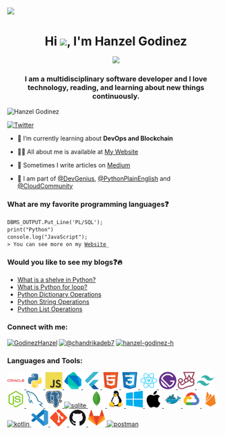 ## <img src="https://res.cloudinary.com/developerteam/image/upload/v1578798463/PortfolioWeb/favicon_wc1uzv.png" width="30px">

<h1 align="center">Hi <img src="https://raw.githubusercontent.com/iampavangandhi/iampavangandhi/master/gifs/Hi.gif" width="30px">, I'm Hanzel Godinez</h1>
<p align="center"><img src="https://res.cloudinary.com/developerteam/image/upload/v1624222299/PortfolioWeb/webqr.png" width="100px"></p>
<h3 align="center">I am a multidisciplinary software developer and I love technology, reading, and learning about new things continuously.</h3>

<p align="left"> <img src="https://res.cloudinary.com/developerteam/image/upload/v1578798371/PortfolioWeb/profile_readme.jpg" alt="Hanzel Godinez" width="220px" /> </p>

[![Twitter](https://img.shields.io/twitter/url/https/twitter.com/GodinezHanzel.svg?style=social&label=Follow%20%40GodinezHanzel)](https://twitter.com/GodinezHanzel)

- 🌱 I’m currently learning about **DevOps and Blockchain**

- 👨‍💻 All about me is available at [My Website](https://hanzelgodinez.dev/)

- 📝 Sometimes I write articles on [Medium](https://medium.com/@hgodinez89)

- 👥 I am part of [@DevGenius](https://blog.devgenius.io/), [@PythonPlainEnglish](https://python.plainenglish.io/) and [@CloudCommunity](https://github.com/cloudcommunity)

### What are my favorite programming languages:question:
<code>DBMS_OUTPUT.Put_Line('PL/SQL');</code>     
<code>print("Python")</code>  
<code>console.log("JavaScript");</code>  
<code>> You can see more on my [Website](https://hanzelgodinez.dev/)_</code>

### Would you like to see my blogs:question::fire:
<!-- BLOG-POST-LIST:START -->
- [What is a shelve in Python?](https://blog.devgenius.io/what-is-a-shelve-in-python-dbf8561d014f?source=rss-65eb3bcc3187------2)
- [What is Python for loop?](https://blog.devgenius.io/what-is-python-for-loop-72faa2c0d470?source=rss-65eb3bcc3187------2)
- [Python Dictionary Operations](https://blog.devgenius.io/python-dictionary-operations-68e19b08ea30?source=rss-65eb3bcc3187------2)
- [Python String Operations](https://blog.devgenius.io/python-string-operations-f8eeabf8eb71?source=rss-65eb3bcc3187------2)
- [Python List Operations](https://blog.devgenius.io/python-list-operations-56bf7f93e39c?source=rss-65eb3bcc3187------2)
<!-- BLOG-POST-LIST:END -->

<h3 align="left">Connect with me:</h3>
<p align="left">
<a href="https://twitter.com/GodinezHanzel" target="blank"><img align="center" src="https://cdn.jsdelivr.net/npm/simple-icons@3.0.1/icons/twitter.svg" alt="GodinezHanzel" height="30" width="40" /></a>
<a href="https://medium.com/@hgodinez89" target="blank"><img align="center" src="https://cdn.jsdelivr.net/npm/simple-icons@3.0.1/icons/medium.svg" alt="@chandrikadeb7" height="30" width="40" /></a>
<a href="https://www.linkedin.com/in/hanzel-godinez-h-795a1418b/" target="blank"><img align="center" src="https://cdn.jsdelivr.net/npm/simple-icons@3.0.1/icons/linkedin.svg" alt="hanzel-godinez-h" height="30" width="40" /></a>
</p>

<h3 align="left">Languages and Tools:</h3>
<p align="left"> 
  <a href="https://www.oracle.com/" target="_blank"> <img src="https://raw.githubusercontent.com/devicons/devicon/master/icons/oracle/oracle-original.svg" alt="pl/sql" width="40" height="40"/> </a> 
  <a href="https://www.python.org/" target="_blank"> <img src="https://raw.githubusercontent.com/devicons/devicon/master/icons/python/python-original.svg" alt="python" width="40" height="40"/> 
    <a href="https://www.javascript.com/" target="_blank"> <img src="https://raw.githubusercontent.com/devicons/devicon/master/icons/javascript/javascript-original.svg" alt="javascript" width="40" height="40"/> 
      <a href="https://dart.dev/" target="_blank"> <img src="https://github.com/devicons/devicon/blob/master/icons/dart/dart-original.svg" alt="dart" width="40" height="40"/>
        <a href="https://flutter.dev/" target="_blank"> <img src="https://github.com/devicons/devicon/blob/master/icons/flutter/flutter-original.svg" alt="flutter" width="40" height="40"/>
        <a href="https://html.com/" target="_blank"> <img src="https://github.com/devicons/devicon/blob/master/icons/html5/html5-original.svg" alt="html5" width="40" height="40"/>
    <a href="https://www.w3.org/Style/CSS/Overview.en.html" target="_blank"> <img src="https://github.com/devicons/devicon/blob/master/icons/css3/css3-original.svg" alt="css3" width="40" height="40"/>
     <a href="https://reactjs.org/" target="_blank"> <img src="https://github.com/devicons/devicon/blob/master/icons/react/react-original.svg" alt="reactjs" width="40" height="40"/>
    <a href="https://www.gatsbyjs.com/" target="_blank"> <img src="https://github.com/devicons/devicon/blob/master/icons/gatsby/gatsby-original.svg" alt="gatsbyjs" width="40" height="40"/>
   <a href="https://jestjs.io/" target="_blank"> <img src="https://github.com/devicons/devicon/blob/master/icons/jest/jest-plain.svg" alt="jest" width="40" height="40"/>
   <a href="https://tailwindcss.com/" target="_blank"> <img src="https://github.com/devicons/devicon/blob/master/icons/tailwindcss/tailwindcss-plain.svg" alt="tailwindcss" width="40" height="40"/>
   <a href="https://nodejs.org/en/" target="_blank"> <img src="https://github.com/devicons/devicon/blob/master/icons/nodejs/nodejs-original.svg" alt="nodejs" width="40" height="40"/>
   <a href="https://www.mysql.com/" target="_blank"> <img src="https://github.com/devicons/devicon/blob/master/icons/mysql/mysql-original.svg" alt="mysql" width="40" height="40"/>
   <a href="https://www.postgresql.org/" target="_blank"> <img src="https://github.com/devicons/devicon/blob/master/icons/postgresql/postgresql-original.svg" alt="postgresql" width="40" height="40"/>
   <a href="https://www.sqlite.org/" target="_blank"> <img src="https://www.vectorlogo.zone/logos/sqlite/sqlite-icon.svg" alt="sqlite" width="40" height="40"/> </a>
   <a href="https://www.mongodb.com/" target="_blank"> <img src="https://github.com/devicons/devicon/blob/master/icons/mongodb/mongodb-original.svg" alt="mongodb" width="40" height="40"/>
   <a href="https://www.linux.org/" target="_blank"> <img src="https://github.com/devicons/devicon/blob/master/icons/linux/linux-original.svg" alt="linux" width="40" height="40"/>
   <a href="https://www.microsoft.com/en-us/windows" target="_blank"> <img src="https://github.com/devicons/devicon/blob/master/icons/windows8/windows8-original.svg" alt="windows" width="40" height="40"/>
   <a href="https://www.apple.com/macos" target="_blank"> <img src="https://github.com/devicons/devicon/blob/master/icons/apple/apple-original.svg" alt="macOS" width="40" height="40"/>
   <a href="https://www.docker.com/" target="_blank"> <img src="https://github.com/devicons/devicon/blob/master/icons/docker/docker-original.svg" alt="docker" width="40" height="40"/>
   <a href="https://cloud.google.com/" target="_blank"> <img src="https://github.com/devicons/devicon/blob/master/icons/googlecloud/googlecloud-original.svg" alt="gcp" width="40" height="40"/>
   <a href="https://firebase.google.com/" target="_blank"> <img src="https://github.com/devicons/devicon/blob/master/icons/firebase/firebase-plain.svg" alt="firebase" width="40" height="40"/>
   <a href="https://kotlinlang.org" target="_blank"> <img src="https://www.vectorlogo.zone/logos/kotlinlang/kotlinlang-icon.svg" alt="kotlin" width="40" height="40"/> </a> <a href="https://kubernetes.io" target="_blank">
   <a href="https://code.visualstudio.com/" target="_blank"> <img src="https://github.com/devicons/devicon/blob/master/icons/vscode/vscode-original.svg" alt="vscode" width="40" height="40"/>
   <a href="https://git-scm.com/" target="_blank"> <img src="https://github.com/devicons/devicon/blob/master/icons/git/git-original.svg" alt="git" width="40" height="40"/>
   <a href="https://github.com/" target="_blank"> <img src="https://github.com/devicons/devicon/blob/master/icons/github/github-original.svg" alt="github" width="40" height="40"/>
   <a href="https://about.gitlab.com/" target="_blank"> <img src="https://github.com/devicons/devicon/blob/master/icons/gitlab/gitlab-original.svg" alt="gitlab" width="40" height="40"/>
   <a href="https://postman.com" target="_blank"> <img src="https://www.vectorlogo.zone/logos/getpostman/getpostman-icon.svg" alt="postman" width="40" height="40"/> </a>
</p>
